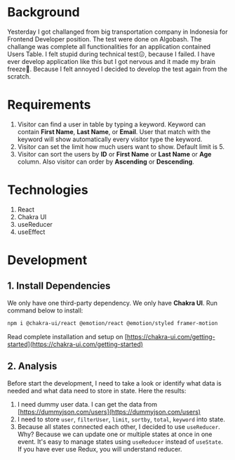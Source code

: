# Background

Yesterday I got challanged from big transportation company in Indonesia for Frontend Developer position. The test were done on Algobash. The challange was complete all functionalities for an application contained Users Table. I felt stupid during technical test😖, because I failed. I have ever develop application like this but I got nervous and it made my brain freeze🥶. Because I felt annoyed I decided to develop the test again from the scratch.

# Requirements

1. Visitor can find a user in table by typing a keyword. Keyword can contain **First Name**, **Last Name**, or **Email**. User that match with the keyword will show automatically every visitor type the keyword.
2. Visitor can set the limit how much users want to show. Default limit is 5.
3. Visitor can sort the users by **ID** or **First Name** or **Last Name** or **Age** column. Also visitor can order by **Ascending** or **Descending**.

# Technologies

1. React
2. Chakra UI
3. useReducer
4. useEffect

# Development

## 1. Install Dependencies

We only have one third-party dependency. We only have **Chakra UI**. Run command below to install:

```bash
npm i @chakra-ui/react @emotion/react @emotion/styled framer-motion
```

Read complete installation and setup on [https://chakra-ui.com/getting-started](https://chakra-ui.com/getting-started)

## 2. Analysis

Before start the development, I need to take a look or identify what data is needed and what data need to store in state. Here the results:

1. I need dummy user data. I can get the data from [https://dummyjson.com/users](https://dummyjson.com/users)
2. I need to store `user`, `filterUser`, `limit`, `sortby`, `total`, `keyword` into state.
3. Because all states connected each other, I decided to use `useReducer`. Why? Because we can update one or multiple states at once in one event. It's easy to manage states using `useReducer` instead of `useState`. If you have ever use Redux, you will understand reducer.
